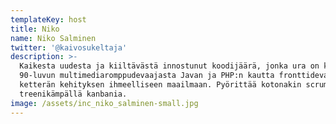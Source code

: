 ```yaml
---
templateKey: host
title: Niko
name: Niko Salminen
twitter: '@kaivosukeltaja'
description: >-
  Kaikesta uudesta ja kiiltävästä innostunut koodijäärä, jonka ura on kulkenut
  90-luvun multimediaromppudevaajasta Javan ja PHP:n kautta fronttidevauksen ja
  ketterän kehityksen ihmeelliseen maailmaan. Pyörittää kotonakin scrumia ja
  treenikämpällä kanbania.
image: /assets/inc_niko_salminen-small.jpg
---
```



